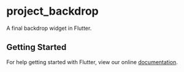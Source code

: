 # project_backdrop

A final backdrop widget in Flutter.

## Getting Started

For help getting started with Flutter, view our online
[documentation](https://flutter.io/).
